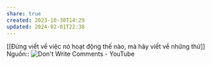 ```yaml
---
share: true
created: 2023-10-30T14:29
updated: 2024-02-01T22:38
---
```

[[Đừng viết về việc nó hoạt động thế nào, mà hãy viết về những thứ]] 
Nguồn:: ![Don't Write Comments - YouTube](https://youtu.be/Bf7vDBBOBUA?si=VW8eRGGkheksWlgW)
